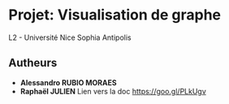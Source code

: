 # Projet: Visualisation de graphe


L2 - Université Nice Sophia Antipolis

## Autheurs

* **Alessandro RUBIO MORAES**
* **Raphaël JULIEN**
Lien vers la doc https://goo.gl/PLkUgv
